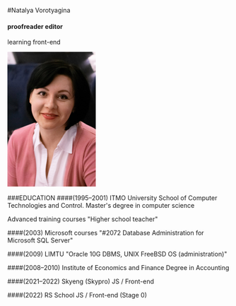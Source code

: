 #Natalya Vorotyagina
#### proofreader editor 
learning front-end

![foto](./img/ava.png "Фото")

###EDUCATION
####(1995–2001) ITMO University
School of Computer Technologies and Control. 
Master's degree in computer science

Advanced training courses "Higher school teacher"

####(2003) Microsoft courses
"#2072 Database Administration for Microsoft SQL Server"

####(2009) LIMTU
"Oracle 10G DBMS, UNIX FreeBSD OS (administration)"

####(2008–2010) Institute of Economics and Finance
Degree in Accounting

####(2021–2022) Skyeng (Skypro)
JS / Front-end

####(2022) RS School
JS / Front-end (Stage 0)


